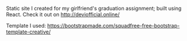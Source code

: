 Static site I created for my girlfriend's graduation assignment; built using React. Check it out on http://deviofficial.online/

Template I used: https://bootstrapmade.com/squadfree-free-bootstrap-template-creative/
